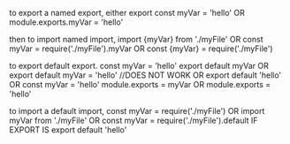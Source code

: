 to export a named export, either
export const myVar = 'hello'
OR
module.exports.myVar = 'hello'

then to import named import,
import {myVar} from './myFile'
OR
const myVar = require('./myFile').myVar
OR
const {myVar} = require('./myFile')

to export default export.
const myVar = 'hello'
export default myVar
OR
export default myVar = 'hello' //DOES NOT WORK
OR
export default 'hello'
OR
const myVar = 'hello'
module.exports = myVar
OR
module.exports = 'hello'

to import a default import,
const myVar = require('./myFile')
OR
import myVar from './myFile'
OR
const myVar = require('./myFile').default IF EXPORT IS export default 'hello'
